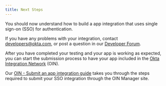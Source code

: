 ```yaml
---
title: Next Steps
---
```

You should now understand how to build a app integration that uses single sign-on (SSO) for authentication.

If you have any problems with your integration, contact <developers@okta.com>, or post a question in our [Developer Forum](https://devforum.okta.com).

After you have completed your testing and your app is working as expected, you can start the submission process to have your app included in the [Okta Integration Network](https://www.okta.com/okta-integration-network/) (OIN).

Our [OIN - Submit an app integration guide](/docs/guides/submit-app) takes you through the steps required to submit your SSO integration through the OIN Manager site.
